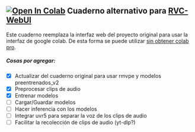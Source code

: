 ## [![Open In Colab](https://colab.research.google.com/assets/colab-badge.svg)](https://colab.research.google.com/github/Bruno5430/RVC-alternative-notebook/blob/main/RVC-alternativo-español.ipynb) Cuaderno alternativo para [RVC-WebUI](https://github.com/RVC-Project/Retrieval-based-Voice-Conversion-WebUI)

Este cuaderno reemplaza la interfaz web del proyecto original para usar la interfaz de google colab.
De esta forma se puede utilizar [sin obtener colab pro](https://research.google.com/colaboratory/faq.html#runtime-terminations).

##### Cosas por agregar:
- [X] Actualizar del cuaderno original para usar rmvpe y modelos preentrenados_v2
- [X] Preprocesar clips de audio
- [X] Entrenar modelos
- [ ] Cargar/Guardar modelos
- [ ] Hacer inferencia con los modelos
- [ ] Integrar uvr5 para separar la voz de los clips de audio
- [ ] Facilitar la recolección de clips de audio (yt-dlp?)
